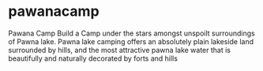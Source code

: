 # pawanacamp
Pawana Camp
Build a Camp under the stars amongst unspoilt surroundings of Pawna lake. Pawna lake camping offers an absolutely plain lakeside land surrounded by hills, and the most attractive pawna lake water that is beautifully and naturally decorated by forts and hills
